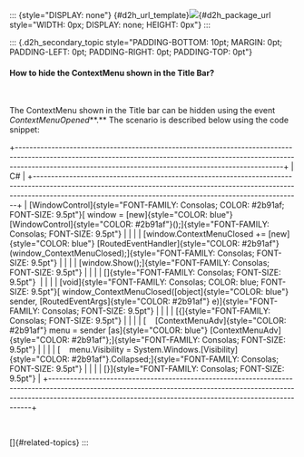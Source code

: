 ::: {style="DISPLAY: none"}
[](ms-xhelp:///?Id=d2h_url_template){#d2h_url_template}![](!package_url!){#d2h_package_url style="WIDTH: 0px; DISPLAY: none; HEIGHT: 0px"}
:::

::: {.d2h_secondary_topic style="PADDING-BOTTOM: 10pt; MARGIN: 0pt; PADDING-LEFT: 0pt; PADDING-RIGHT: 0pt; PADDING-TOP: 0pt"}
#### How to hide the ContextMenu shown in the Title Bar?

 

The ContextMenu shown in the Title bar can be hidden using the event *ContextMenuOpened***.** The scenario is described below using the code snippet:

+-------------------------------------------------------------------------------------------------------------------------------------------------------------------------------------------------------------------------------------+
| C#                                                                                                                                                                                                                                  |
+-------------------------------------------------------------------------------------------------------------------------------------------------------------------------------------------------------------------------------------+
| [WindowControl]{style="FONT-FAMILY: Consolas; COLOR: #2b91af; FONT-SIZE: 9.5pt"}[ window = [new]{style="COLOR: blue"} [WindowControl]{style="COLOR: #2b91af"}();]{style="FONT-FAMILY: Consolas; FONT-SIZE: 9.5pt"}                  |
|                                                                                                                                                                                                                                     |
| [window.ContextMenuClosed += [new]{style="COLOR: blue"} [RoutedEventHandler]{style="COLOR: #2b91af"}(window_ContextMenuClosed);]{style="FONT-FAMILY: Consolas; FONT-SIZE: 9.5pt"}                                                   |
|                                                                                                                                                                                                                                     |
| [window.Show();]{style="FONT-FAMILY: Consolas; FONT-SIZE: 9.5pt"}                                                                                                                                                                   |
|                                                                                                                                                                                                                                     |
| []{style="FONT-FAMILY: Consolas; FONT-SIZE: 9.5pt"}                                                                                                                                                                                 |
|                                                                                                                                                                                                                                     |
| [void]{style="FONT-FAMILY: Consolas; COLOR: blue; FONT-SIZE: 9.5pt"}[ window_ContextMenuClosed([object]{style="COLOR: blue"} sender, [RoutedEventArgs]{style="COLOR: #2b91af"} e)]{style="FONT-FAMILY: Consolas; FONT-SIZE: 9.5pt"} |
|                                                                                                                                                                                                                                     |
| [{]{style="FONT-FAMILY: Consolas; FONT-SIZE: 9.5pt"}                                                                                                                                                                                |
|                                                                                                                                                                                                                                     |
| [    [ContextMenuAdv]{style="COLOR: #2b91af"} menu = sender [as]{style="COLOR: blue"} [ContextMenuAdv]{style="COLOR: #2b91af"};]{style="FONT-FAMILY: Consolas; FONT-SIZE: 9.5pt"}                                                   |
|                                                                                                                                                                                                                                     |
| [    menu.Visibility = System.Windows.[Visibility]{style="COLOR: #2b91af"}.Collapsed;]{style="FONT-FAMILY: Consolas; FONT-SIZE: 9.5pt"}                                                                                             |
|                                                                                                                                                                                                                                     |
| [}]{style="FONT-FAMILY: Consolas; FONT-SIZE: 9.5pt"}                                                                                                                                                                                |
+-------------------------------------------------------------------------------------------------------------------------------------------------------------------------------------------------------------------------------------+

 

[]{#related-topics}
:::
